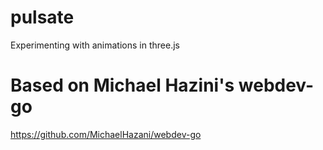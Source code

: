 # pulsate

Experimenting with animations in three.js

# Based on Michael Hazini's webdev-go
https://github.com/MichaelHazani/webdev-go
